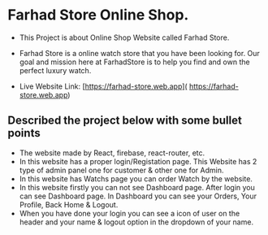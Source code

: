 # Farhad Store Online Shop.

* This Project is about Online Shop Website called Farhad Store.

* Farhad Store is a online watch store that you have been looking for. Our goal and mission here at FarhadStore is to help you find and own the perfect luxury watch.

* Live Website Link: [https://farhad-store.web.app]( https://farhad-store.web.app)

## Described the project below with some bullet points
* The website made by React, firebase, react-router, etc.
* In this website has a proper login/Registation page. This Website has 2 type of admin panel one for customer & other one for Admin.
* In this website has Watchs page you can order Watch by the website.
* In this website firstly you can not see Dashboard page. After login you can see Dashboard page. In Dashboard you can see your Orders, Your Profile, Back Home & Logout.
* When you have done your login you can see a icon of user on the header and your name & logout option in the dropdown of your name.